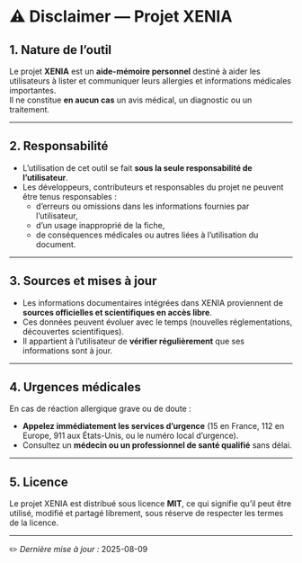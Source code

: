 # ⚠️ Disclaimer — Projet XENIA

## 1. Nature de l’outil
Le projet **XENIA** est un **aide-mémoire personnel** destiné à aider les utilisateurs à lister et communiquer leurs allergies et informations médicales importantes.  
Il ne constitue **en aucun cas** un avis médical, un diagnostic ou un traitement.

---

## 2. Responsabilité
- L’utilisation de cet outil se fait **sous la seule responsabilité de l’utilisateur**.
- Les développeurs, contributeurs et responsables du projet ne peuvent être tenus responsables :
  - d’erreurs ou omissions dans les informations fournies par l’utilisateur,
  - d’un usage inapproprié de la fiche,
  - de conséquences médicales ou autres liées à l’utilisation du document.

---

## 3. Sources et mises à jour
- Les informations documentaires intégrées dans XENIA proviennent de **sources officielles et scientifiques en accès libre**.  
- Ces données peuvent évoluer avec le temps (nouvelles réglementations, découvertes scientifiques).  
- Il appartient à l’utilisateur de **vérifier régulièrement** que ses informations sont à jour.

---

## 4. Urgences médicales
En cas de réaction allergique grave ou de doute :
- **Appelez immédiatement les services d’urgence** (15 en France, 112 en Europe, 911 aux États-Unis, ou le numéro local d’urgence).  
- Consultez un **médecin ou un professionnel de santé qualifié** sans délai.

---

## 5. Licence
Le projet XENIA est distribué sous licence **MIT**, ce qui signifie qu’il peut être utilisé, modifié et partagé librement, sous réserve de respecter les termes de la licence.

---

✏️ *Dernière mise à jour :* 2025-08-09

